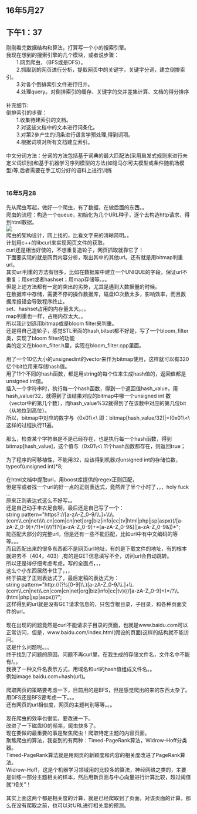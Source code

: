 <h2>16年5月27</h2>
<h2>下午1：37</h2>
刚刚看完数据结构和算法，打算写一个小的搜索引擎。<br>
我现在想到的搜索引擎的几个模块，或者说步骤：<br>
&emsp;&emsp;1.网页爬虫，（BFS或是DFS）。<br>
&emsp;&emsp;2.抓取到的网页进行分析，提取网页中的关键字，关键字分词，建立倒排索引。<br>
&emsp;&emsp;3.对各个倒排索引文件进行归并。<br>
&emsp;&emsp;4.处理query。对倒排索引的缓存、关键字的交并差集计算、文档的得分排序<br>
<br>
补充细节:<br>
倒排索引的步骤：<br>
&emsp;&emsp;1.收集待建索引的文档。<br>
&emsp;&emsp;2.对这些文档中的文本进行词条化。<br>
&emsp;&emsp;3.对第2步产生的词条进行语言学预处理,得到词项。<br>
&emsp;&emsp;4.根据词项对所有文档建立索引。<br>
<br>
中文分词方法：分词的方法包括基于词典的最大匹配法(采用启发式规则来进行未定义词识别)和基于机器学习序列模型的方法(如隐马尔可夫模型或条件随机场模型)等,后者需要在手工切分好的语料上进行训练<br>
<br>
<h3>16年5月28</h3>
先从爬虫写起，做好一个爬虫，有了数据，在做后面的东西。。<br>
爬虫的流程：构造一个queue，初始化为几个URL种子，逐个去构造http请求，得到html数据。<br>
<img src="http://images.51cto.com/files/uploadimg/20101206/122752410.jpg"/><br>
爬虫的架构设计，网上找的，比看文字来的清晰简明。。<br>
计划用c++的libcurl来实现网页文件的获取。<br>
curl还是相当好使的，不想重复造轮子，网页抓取就靠它了！<br>
下面要实现的就是网页内容分析，取出其中的其他url。还有就是用bitmap判重url。<br>
其实url判重的方法有很多，比如在数据库中建立一个UNIQUE的字段，保证url不重复；用set或者hashset；用map存储等。。。<br>
但是上述方法都有一定的突出的劣势，尤其是遇到大数据量的时候。<br>
在数据库中存储，需要不停的操作数据库，磁盘IO次数太多，影响效率，而且数据库报错会导致程序终止。<br>
set、hashset占用的内存量太大。。。<br>
map判重也一样，占用内存太大。。<br>
所以我计划选用bitmap或是bloom filter来判重。<br>
还是得自己造轮子，感觉STL里面的hash,bitset都不好是，写了一个bloom_filter类，实现了bloom filter的功能<br>
类的定义在bloom_filter.h里，实现在bloom_filter.cpp里面。<br>
<br>
用了一个10亿大小的unsignedint的vector来作为bitmap使用，这样就可以有320亿个bit位用来存储hash值。<br>
用了11个不同的hash函数，都是用string的每个位来生成hash值的，返回值都是unsigned int值。<br>
插入一个字符串时，执行每一个hash函数，得到一个返回值hash_value，用hash_value/32，就得到了该结果对应的bitmap中哪一个unsigned int 数（vector中的第几个数），而hash_value%32就得到了在该数中对应的第几位bit（从地位到高位）。<br>
所以，bitmap中对应的数字与（0x01\<\<hash_value%32）进行或运算就得到了插入结果。<br>
即：bitmap[hash_value/32]|=(0x01\<\<hash_value%32)。<br>
这样的过程执行11遍。<br>
<br>
那么，检查某个字符串是不是已经存在，也是执行每一个hash函数，得到bitmap[hash_value]，这个值与（0x01\<\<hash_value%32）进行与运算，如果结果是1，则继续执行下一个hash函数，如果是0，则说明该字符串不存在，直接返回false。<br>
11个hash函数都存在，则返回true；<br>
<br>
为了程序的可移植性，不能用32，应该得到机器对unsigned int的存储位数，typeof(unsigned int)*8;<br>
<br>
在html文档中提取url，用boost库提供的regex正则匹配，<br>
但是写或者找一个url的好一点的正则表达式，竟然弄了半个小时了，，，holy fuck ...<br>
原来正则表达式这么不好写。。<br>
还是自己动手丰衣足食啊，最后还是自己写了一个：<br>
string pattern="https?://[a-zA-Z_0-9/\\.]+\\\\.(com\\.cn|net\\\\.cn|com|cn|net|org|biz|info|cc|tv|html|php|jsp|aspx)(/[a-zA-Z_0-9]+/?)*(\\\\?)?([a-zA-Z_0-9]+=[a-zA-Z_0-9&]|[a-zA-Z_0-9&])*";<br>
能匹配大部分的完整url，但是还有一些不能匹配，比如url中有中文编码的等等。。。<br>
而且匹配出来的很多东西都不是网页url地址，有的是下载文件的地址，有的根本就进去不（404，403）,有的是GET信息填写不全，访问url会自动跳转。<br>
所以还是得仔细考虑考虑，写的全面点，，，<br>
这么个小东西居然卡住了，，，<br>
终于搞定了正则表达式了，最后定稿的表达式为：<br>
string pattern="http://(?!s[0-9]\\.)[a-zA-Z_0-9/\\.]+\\.(com\\.cn|net\\.cn|com|cn|net|org|biz|info|cc|tv)((/[a-zA-Z_0-9]+)*/?\\.(html|php|jsp|aspx))?";<br>
这样得到的url就是没有GET请求信息的，只包含根目录，子目录，和各种页面文件的url。<br>
<br>
现在出现的问题竟然是curl不能请求子目录的页面，也就是www.baidu.com可以正常访问，但是，www.baidu.com/index.html(假设的页面)这样的结构就不能访问。<br>这是什么问题呢。。。<br>
终于找到了问题的原因，问题不再curl里，在我生成的存储文件名，文件名中不能有/。。<br>
我换了一种文件名表示方式，用域名和url的hash值组成文件名。。<br>
例如image.baidu.com+hash(url)。<br>
<br>
爬取网页的策略要考虑一下，目前用的是BFS，但是感觉爬出的来的东西太杂了。<br>
用DFS还是BFS要考虑一下。。。<br>
还有网页的url相似度，网页的主题判别等等。。。<br>
<br>
现在爬虫的效率也很低，要改进一下。<br>
改进了一下磁盘IO的频率，爬虫快多了。<br>
现在要做的最重要的事是聚焦爬虫！爬取特定主题的内容页面。<br>
聚焦爬虫的算法，我查到的有两种：Timed-PageRank算法，Widrow-Hoff分类器。<br>
Timed-PageRank算法就是用网页的新颖度和内容的相关度改进了PageRank算法。<br>
Widrow-Hoff，这是个机器学习领域用的比较多的算法，神经网络之类的，主要是训练一部分主题相关的样本，然后用新页面与中心向量进行计算比较，超过阈值就“相关”！<br>

<br>
其实上面这两个都是相关度的计算，就是已经爬取到了页面，对该页面的计算，那么在没有爬取之前，也可以对URL进行相关度的预测。<br>
